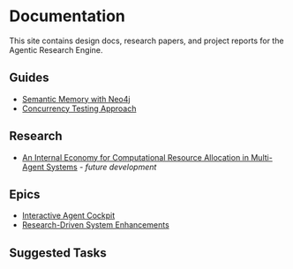 # Documentation

This site contains design docs, research papers, and project reports for the Agentic Research Engine.

## Guides

- [Semantic Memory with Neo4j](semantic_memory_neo4j.md)
- [Concurrency Testing Approach](concurrency_testing.md)

## Research

- [An Internal Economy for Computational Resource Allocation in Multi-Agent Systems](research/2025-computational-economy-for-multi-agents.md) - *future development*

## Epics

- [Interactive Agent Cockpit](epics/interactive_agent_cockpit_epic.md)
- [Research-Driven System Enhancements](epics/research_driven_system_enhancements_epic.md)

## Suggested Tasks

<ul id="suggested-tasks"></ul>

<script>
async function loadTasks() {
  try {
    const resp = await fetch('/suggested_tasks');
    if (!resp.ok) return;
    const data = await resp.json();
    const list = document.getElementById('suggested-tasks');
    data.forEach(t => {
      const li = document.createElement('li');
      const a = document.createElement('a');
      a.href = 'https://chatgpt.com/codex/tasks/' + t.id;
      a.textContent = `${t.id}: ${t.title}`;
      li.appendChild(a);
      list.appendChild(li);
    });
  } catch (e) {
    console.error(e);
  }
}
if (typeof document !== 'undefined') {
  document.addEventListener('DOMContentLoaded', loadTasks);
}
</script>
